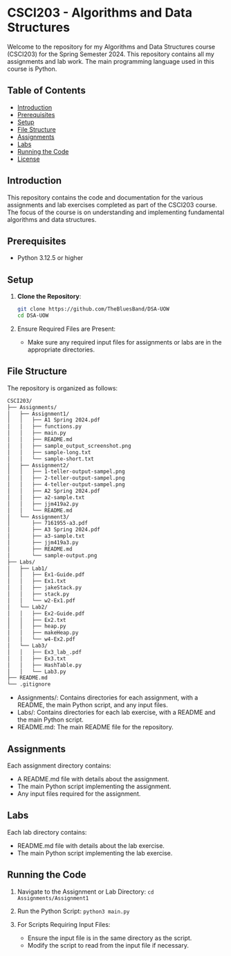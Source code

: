 # CSCI203 - Algorithms and Data Structures

Welcome to the repository for my Algorithms and Data Structures course (CSCI203) for the Spring Semester 2024. This repository contains all my assignments and lab work. The main programming language used in this course is Python.

## Table of Contents

- [Introduction](#introduction)
- [Prerequisites](#prerequisites)
- [Setup](#setup)
- [File Structure](#file-structure)
- [Assignments](#assignments)
- [Labs](#labs)
- [Running the Code](#running-the-code)
- [License](#license)

## Introduction

This repository contains the code and documentation for the various assignments and lab exercises completed as part of the CSCI203 course. The focus of the course is on understanding and implementing fundamental algorithms and data structures.

## Prerequisites

- Python 3.12.5 or higher

## Setup

1. **Clone the Repository**:

   ```sh
   git clone https://github.com/TheBluesBand/DSA-UOW
   cd DSA-UOW
   ```

2. Ensure Required Files are Present:
   - Make sure any required input files for assignments or labs are in the appropriate directories.

## File Structure

The repository is organized as follows:

```sh
CSCI203/
├── Assignments/
│   ├── Assignment1/
│   │   ├── A1 Spring 2024.pdf
│   │   ├── functions.py
│   │   ├── main.py
│   │   ├── README.md
│   │   ├── sample_output_screenshot.png
│   │   ├── sample-long.txt
│   │   └── sample-short.txt
│   ├── Assignment2/
│   │   ├── 1-teller-output-sampel.png
│   │   ├── 2-teller-output-sampel.png
│   │   ├── 4-teller-output-sampel.png
│   │   ├── A2 Spring 2024.pdf
│   │   ├── a2-sample.txt
│   │   ├── jjm419a2.py
│   │   └── README.md
│   └── Assignment3/
│       ├── 7161955-a3.pdf
│       ├── A3 Spring 2024.pdf
│       ├── a3-sample.txt
│       ├── jjm419a3.py
│       ├── README.md
│       └── sample-output.png
├── Labs/
│   ├── Lab1/
│   │   ├── Ex1-Guide.pdf
│   │   ├── Ex1.txt
│   │   ├── jakeStack.py
│   │   ├── stack.py
│   │   └── w2-Ex1.pdf
│   └── Lab2/
│   │   ├── Ex2-Guide.pdf
│   │   ├── Ex2.txt
│   │   ├── heap.py
│   │   ├── makeHeap.py
│   │   └── w4-Ex2.pdf
│   └── Lab3/
│   │   ├── Ex3_lab_.pdf
│   │   ├── Ex3.txt
│   │   ├── HashTable.py
│   │   └── Lab3.py
├── README.md
└── .gitignore
```

- Assignments/: Contains directories for each assignment, with a README, the main Python script, and any input files.
- Labs/: Contains directories for each lab exercise, with a README and the main Python script.
- README.md: The main README file for the repository.

## Assignments

Each assignment directory contains:

- A README.md file with details about the assignment.
- The main Python script implementing the assignment.
- Any input files required for the assignment.

## Labs

Each lab directory contains:

- README.md file with details about the lab exercise.
- The main Python script implementing the lab exercise.

## Running the Code

1. Navigate to the Assignment or Lab Directory:
   `cd Assignments/Assignment1`
2. Run the Python Script:
   `python3 main.py`

3. For Scripts Requiring Input Files:
   - Ensure the input file is in the same directory as the script.
   - Modify the script to read from the input file if necessary.
